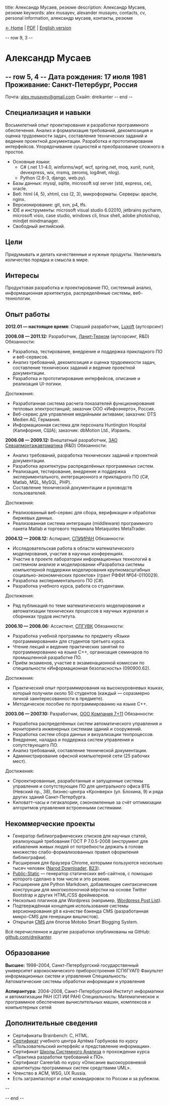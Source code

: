 title: Александр Мусаев, резюме
description: Александр Мусаев, резюме
keywords: alex musayev, alexander musayev, contacts, cv, personal information, александр мусаев, контакты, резюме

<div class="nav noprint">
<a href="/">← Home</a> |
<a href="/alexm-cv-ru.pdf">PDF</a> |
<a href="/cv-en.html">English version</a>
</div>

-- row 9, 3 --
# Александр Мусаев

-- row 5, 4 --
Дата рождения: 17 июля 1981
Проживание: Санкт-Петербург, Россия
--
Почта: alex.musayev@gmail.com
Скайп: dreikanter
-- end --

## Специализация и навыки

Восьмилетний опыт проектирования и разработки программного обеспечения. Анализ и формализация требований, декомпозиция и оценка трудоемкости задач, составление технических заданий и ведение проектной документации. Разработка и прототипирование интерфейсов. Упорядочивание сущностей и преобразование сложного в простое.

* Основные языки:
	* C# (.net 1.1-4.0, winforms/wpf, wcf, spring.net, moq, xunit, nunit, devexpress, wix, msmq, zeromq, log4net, nlog).
	* Python (2.6-3, django, web.py).
* Базы данных: mysql, sqlite, microsoft sql server (std, express, ce), oracle.
* Веб: html (4, 5), xhtml, css (2, 3), микроформаты. Серверы: apache, nginx.
* Версионирование: git, svn, p4, tfs.
* IDE и инструменты: microsoft visual studio 6.0­2010, jetbrains pycharm, microsoft visio, case studio, windows cli, linux shell, adobe photoshop, mindjet mindmanager.
* Свободный английский.

## Цели

Придумывать и делать качественные и нужные продукты. Увеличивать количество порядка и смысла в мире.

## Интересы

Продуктовая разработка и проектирование ПО, системный анализ, информационная архитектура, распределённые системы, веб-технологии.

## Опыт работы

**2012.01 — настоящее время:** Старший разработчик, [Luxoft](http://luxoft.com) (аутсорсинг)

**2008.08 — 2011.12:** Разработчик, [Ланит-Терком](http://lanit-tercom.ru) (аутсорсинг, R&D)
Обязанности:

* Разработка, тестирование, внедрение и поддержка прикладного ПО и веб-сервисов.
* Анализ требований, декомпозиция и оценка трудоемкости задач, составление технических заданий и ведение проектной документации.
* Разработка и прототипирование интерфейсов, описание и реализация UI-логики.

Достижения:

* Разработанная система расчета показателей функционирования тепловых электростанций; заказчик ООО «Инфоэнерго», Россия.
* Веб-сервис для управления медийными активами; заказчик: DTS Medien AG, Германия.
* Информационная система для персонала Huntington Hospital (Калифорния, США); заказчик: dbMotion Ltd., Израиль.

**2006.08 — 2009.12:** Внештатный разработчик, [ЗАО Севзапмонтажавтоматика](http://szma.com) (R&D)
Обязанности:

* Анализ требований, разработка технических заданий и проектной документации.
* Разработка архитектуры распределённых программных систем.
* Реализация, тестирование, внедрение и поддержка экспериментального, интеграционного и прикладного ПО (C#, Matlab, MQL, MySQL, PHP).
* Составление технической документации и руководств пользователей.

Достижения:

* Реализованный веб-сервис для сбора, верификации и обработки биржевых данных.
* Реализованная система интеграции (middleware) программного пакета Matlab и торгового терминала Metaquotes MetaTrader.

**2004.12 — 2008.12:** Аспирант, [СПИИРАН](http://spiiras.nw.ru)
Обязанности:

* Исследовательская работа в области математического моделирования, участие в научных конференциях.
* Участие в проекте лаборатории информационных технологий в системном анализе и моделировании «Разработка системы компьютерной поддержки моделирования крупномасштабных социально-экономических проектов» (грант РФФИ №04-0110029).
* Разработка экспериментального ПО (C#).
* Разработка учебного курса, работа со студентами.

Достижения:

* Ряд публикаций по теме математического моделирования и автоматизации технических процессов в научных журналах и сборниках трудов института.

**2006.10 — 2008.06:** Ассистент, [СПГУВК](http://spbuwc.ru)
Обязанности:

* Разработка учебной программы по предмету «Языки программирования» для студентов третьего курса.
* Чтение лекций и ведение практических занятий по программированию на языке C++, организация семинаров по промышленной разработке ПО.
* Приём экзаменов, участие в экзаменационной комиссии по специальности «Информационная безопасность» (090900.62).

Достижения:

* Практический опыт программирования на высокоуровневых языках, который получили около 50 студентов (каждый — соразмерно личной заинтересованности в предмете).
* Методическое пособие по программированию на языке C++.

**2003.06 — 2007.10:** Разработчик, [ООО Компания 7+11](http://7plus11.ru)
Обязанности:

* Разработка распределённых систем автоматического управления и мониторинга инженерных системам зданий и сооружений.
* Разработка систем сбора данных и визуализации техпроцессов.
* Внедрение, наладка и поддержка систем управления и сопутствующего ПО.
* Анализ требований, составление технической документации.
* Администрирование офисной компьютерной сети (25 рабочих мест).

Достижения:

* Спроектированные, разработанные и запущенные системы управления и сопутствующее ПО для центрального офиса ВТБ (Невский пр., 38), бизнес-центра «Кронверк» (ул. Блохина, 9) и ряда других зданий Санкт-Петербурга.
* Киловатт-часы и гигакалории, сэкономленные за счёт оптимизации алгоритмов управления встроенными системами.

## Некоммерческие проекты

* Генератор библиографиических списков для научных статей, реализующий требования ГОСТ Р 7.0.5-2008 (инструмент для избавления живых людей от потребности держать в голове множество слабо-формализованных правил оформления библиографии).
* Расширения для браузера Chrome, которыми пользуются несколько тысяч человек ([Narod Downloader](http://b23.ru/33f6), [B23](http://b23.ru/33f7)).
* [Public-Static](https://github.com/dreikanter/public-static) — генератор статических веб-сайтнов, с помощью которого сделано в том числе и это резюме.
* Расширение для Python Markdown, добавляющее синтаксические конструкции для многоколоночной вёрстки на основе Twitter Bootstrap и других HTML/CSS фреймворков.
* Несколько плагинов для Wordpress (например, [Wordpress Post List](https://github.com/dreikanter/wordpress-post-list)).
* Подтверждённая концепция использования системы версионирования git в качестве бэкенда CMS (разработанная микро-CMS для генерации вишлистов).
* Открытая [CMS](https://github.com/dreikanter/motoko) для блогов Motoko Smart Blogging System.

Всё перечисленное и другие разработки опубликованы на GitHub: [github.com/dreikanter](https://github.com/dreikanter/).

## Образование

**Высшее:** 1998–2004, Санкт-Петербургский государственный университет аэрокосмического приборостроения (СПбГУАП)
Факультет информационных систем и управления
Специальность: Автоматические системы обработки информации и управления


**Аспирантура:** 2004–2008, Санкт-Петербургский Институт информатики и автоматизации РАН
(СП ИИ РАН)
Специальность: Математическое и программное обеспечение вычислительных машин, комплексов и компьютерных сетей

## Дополнительные сведения

* Сертификаты Brainbench: С, HTML.
* [Сертификат](http://artgorbunov.ru/educenter/certificate/b92253850c0147cb7cc68f4b7c10f572/) учебного центра Артёма Горбунова по курсу «Пользовательский интерфейс и представление информации».
* Сертификат [Школы Системного Анализа](http://school.system-analysis.ru/) о прохождении курса «Практика разработки требований к ПО».
* Сертификат Careerlab по курсу «Описание высокоуровневой архитектуры программных систем средствами UML».
* Членство в ACM, WSG, UX Russia.
* Есть загранпаспорт и опыт командировок по России и за рубежом.

--

-- end --
